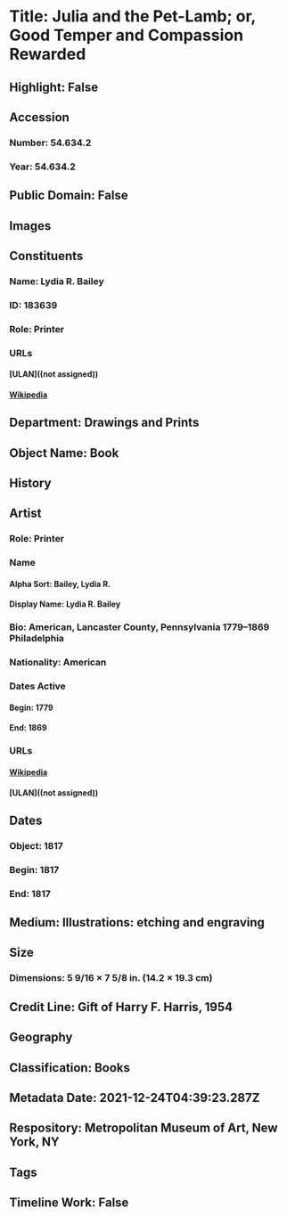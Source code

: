 # Title: Julia and the Pet-Lamb; or, Good Temper and Compassion Rewarded
## Highlight: False
## Accession
### Number: 54.634.2
### Year: 54.634.2
## Public Domain: False
## Images
## Constituents
### Name: Lydia R. Bailey
### ID: 183639
### Role: Printer
### URLs
#### [ULAN]((not assigned))
#### [Wikipedia](https://www.wikidata.org/wiki/Q15485102)
## Department: Drawings and Prints
## Object Name: Book
## History
## Artist
### Role: Printer
### Name
#### Alpha Sort: Bailey, Lydia R.
#### Display Name: Lydia R. Bailey
### Bio: American, Lancaster County, Pennsylvania 1779–1869 Philadelphia
### Nationality: American
### Dates Active
#### Begin: 1779
#### End: 1869
### URLs
#### [Wikipedia](https://www.wikidata.org/wiki/Q15485102)
#### [ULAN]((not assigned))
## Dates
### Object: 1817
### Begin: 1817
### End: 1817
## Medium: Illustrations: etching and engraving
## Size
### Dimensions: 5 9/16 × 7 5/8 in. (14.2 × 19.3 cm)
## Credit Line: Gift of Harry F. Harris, 1954
## Geography
## Classification: Books
## Metadata Date: 2021-12-24T04:39:23.287Z
## Respository: Metropolitan Museum of Art, New York, NY
## Tags
## Timeline Work: False